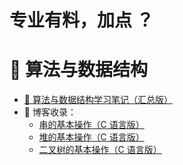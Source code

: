 # 专业有料，加点 ？

# 🤸 算法与数据结构

* [🥊 算法与数据结构学习笔记（汇总版）](专业有料/算法与数据结构/算法与数据结构笔记.md)
* 🛶 博客收录：
  * [串的基本操作（C 语言版）](专业有料/算法与数据结构/串的基本操作-C.md)
  * [堆的基本操作（C 语言版）](专业有料/算法与数据结构/堆的基本操作-C.md)
  * [二叉树的基本操作（C 语言版）](专业有料/算法与数据结构/二叉树的基本操作-C.md)

